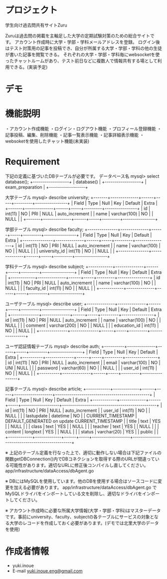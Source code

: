 # プロジェクト

学生向け過去問共有サイトZuru

Zuruは過去問の掲載を主軸足した大学の定期試験対策のための総合サイトです。
アカウント作成時に大学・学部・学科メールアドレスを登録。
ログイン後はテスト対策用の記事を投稿でき、自分が所属する大学・学部・学科の他の生徒が書いた記事を閲覧できる。
それぞれの大学・学部・学科毎にwebsocketを使ったチャットルームがあり、テスト前日などに複数人で情報共有する場として利用できる。(実装予定)


# デモ




# 機能説明

・アカウント作成機能
・ログイン・ログアウト機能
・プロフィール登録機能
・記事投稿、編集、削除機能
・記事一覧表示機能
・記事詳細表示機能
・websoketを使用したチャット機能(未実装)


# Requirement

下記の定義に基づいたDBテーブルが必要です。
データベース名
mysql> select database();
+------------------+
| database()       |
+------------------+
| exam_preparation |
+------------------+

大学テーブル
mysql> describe university;
+-------+--------------+------+-----+---------+----------------+
| Field | Type         | Null | Key | Default | Extra          |
+-------+--------------+------+-----+---------+----------------+
| id    | int(11)      | NO   | PRI | NULL    | auto_increment |
| name  | varchar(100) | NO   |     | NULL    |                |
+-------+--------------+------+-----+---------+----------------+

学部テーブル
mysql> describe faculty;
+---------------+--------------+------+-----+---------+----------------+
| Field         | Type         | Null | Key | Default | Extra          |
+---------------+--------------+------+-----+---------+----------------+
| id            | int(11)      | NO   | PRI | NULL    | auto_increment |
| name          | varchar(100) | NO   |     | NULL    |                |
| university_id | int(11)      | NO   |     | NULL    |                |
+---------------+--------------+------+-----+---------+----------------+

学科テーブル
mysql> describe subject;
+------------+--------------+------+-----+---------+----------------+
| Field      | Type         | Null | Key | Default | Extra          |
+------------+--------------+------+-----+---------+----------------+
| id         | int(11)      | NO   | PRI | NULL    | auto_increment |
| name       | varchar(100) | NO   |     | NULL    |                |
| faculty_id | int(11)      | NO   |     | NULL    |                |
+------------+--------------+------+-----+---------+----------------+

ユーザテーブル
mysql> describe user;
+--------------+--------------+------+-----+---------+----------------+
| Field        | Type         | Null | Key | Default | Extra          |
+--------------+--------------+------+-----+---------+----------------+
| id           | int(11)      | NO   | PRI | NULL    | auto_increment |
| name         | varchar(100) | NO   |     | NULL    |                |
| comment      | varchar(200) | NO   |     | NULL    |                |
| education_id | int(11)      | NO   |     | NULL    |                |
+--------------+--------------+------+-----+---------+----------------+

ユーザ認証情報テーブル
mysql> describe auth;
+----------+--------------+------+-----+---------+----------------+
| Field    | Type         | Null | Key | Default | Extra          |
+----------+--------------+------+-----+---------+----------------+
| id       | int(11)      | NO   | PRI | NULL    | auto_increment |
| email    | varchar(100) | NO   | UNI | NULL    |                |
| password | varchar(60)  | NO   |     | NULL    |                |
| user_id  | int(11)      | NO   |     | NULL    |                |
+----------+--------------+------+-----+---------+----------------+

記事テーブル
mysql> describe article;
+------------+-------------+------+-----+-------------------+-----------------------------------------------+
| Field      | Type        | Null | Key | Default           | Extra                                         |
+------------+-------------+------+-----+-------------------+-----------------------------------------------+
| id         | int(11)     | NO   | PRI | NULL              | auto_increment                                |
| user_id    | int(11)     | NO   |     | NULL              |                                               |
| lastupdate | datetime    | NO   |     | CURRENT_TIMESTAMP | DEFAULT_GENERATED on update CURRENT_TIMESTAMP |
| title      | text        | YES  |     | NULL              |                                               |
| class      | text        | YES  |     | NULL              |                                               |
| teacher    | text        | YES  |     | NULL              |                                               |
| content    | longtext    | YES  |     | NULL              |                                               |
| status     | varchar(20) | YES  |     | public            |                                               |
+------------+-------------+------+-----+-------------------+-----------------------------------------------+

※ 上記のテーブル定義を行なった上で、適切に動作しない場合は下記ファイルの関数getDBConnection()内でDBコネクションを取得する際のURLが間違っている可能性があります。適切なURLに修正後コンパイルし直してください。
app/infrastructure/dataAccess/dbAgent.go

※ DBにはMySQLを使用しています。他のDBを使用する場合はソースコードに変更を加える必要があります。
app/infrastructure/dataAccess/dbAgent.go でMySQLドライバをインポートしている文を削除し、適切なドライバをインポートしてください。

※ アカウント作成時に必要な所属大学情報(大学・学部・学科)はマスターデータです。事前にuniversity、faculty、subjectの各テーブルにサービスの対象となる大学のレコードを作成しておく必要があります。(デモでは北里大学のデータを使用)


# 作成者情報

* yuki.inoue
* E-mail yuki.inoue.eng@gmail.com